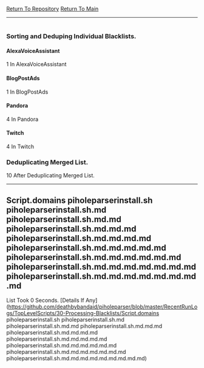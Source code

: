 [Return To Repository](https://github.com/deathbybandaid/piholeparser/)
[Return To Main](https://github.com/deathbybandaid/piholeparser/blob/master/RecentRunLogs/Mainlog.md)
____________________________________
# 
### Sorting and Deduping Individual Blacklists.
#### AlexaVoiceAssistant
1 In AlexaVoiceAssistant
#### BlogPostAds
1 In BlogPostAds
#### Pandora
4 In Pandora
#### Twitch
4 In Twitch
### Deduplicating Merged List.
10 After Deduplicating Merged List.
____________________________________
## Script.domains piholeparserinstall.sh piholeparserinstall.sh.md piholeparserinstall.sh.md.md piholeparserinstall.sh.md.md.md piholeparserinstall.sh.md.md.md.md piholeparserinstall.sh.md.md.md.md.md piholeparserinstall.sh.md.md.md.md.md.md piholeparserinstall.sh.md.md.md.md.md.md.md piholeparserinstall.sh.md.md.md.md.md.md.md.md
List Took 0 Seconds.
[Details If Any](https://github.com/deathbybandaid/piholeparser/blob/master/RecentRunLogs/TopLevelScripts/30-Processing-Blacklists/Script.domains piholeparserinstall.sh piholeparserinstall.sh.md piholeparserinstall.sh.md.md piholeparserinstall.sh.md.md.md piholeparserinstall.sh.md.md.md.md piholeparserinstall.sh.md.md.md.md.md piholeparserinstall.sh.md.md.md.md.md.md piholeparserinstall.sh.md.md.md.md.md.md.md piholeparserinstall.sh.md.md.md.md.md.md.md.md.md)

